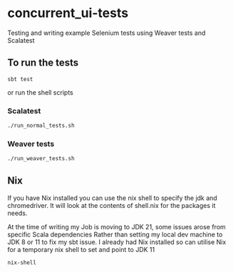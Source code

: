 # concurrent_ui-tests

Testing and writing example Selenium tests using Weaver tests and Scalatest


## To run the tests

```
sbt test
```

or run the shell scripts

### Scalatest
```bash
./run_normal_tests.sh
```

### Weaver tests
```bash
./run_weaver_tests.sh
```

## Nix
If you have Nix installed you can use the nix shell to specify the jdk and chromedriver.
It will look at the contents of shell.nix for the packages it needs.

At the time of writing my Job is moving to JDK 21, some issues arose from specific Scala dependencies 
Rather than setting my local dev machine to JDK 8 or 11 to fix my sbt issue. 
I already had Nix installed so can utilise Nix for a temporary nix shell to set and point to JDK 11 

```bash
nix-shell
```
